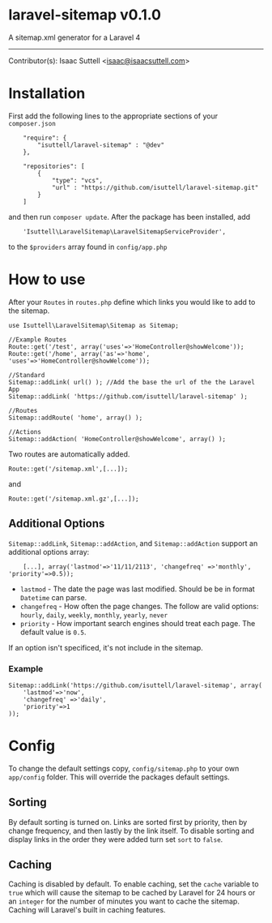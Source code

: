laravel-sitemap v0.1.0
===============

A sitemap.xml generator for a Laravel 4

- - -

Contributor(s): Isaac Suttell <<isaac@isaacsuttell.com>>


Installation
===============
First add the following lines to the appropriate sections of your `composer.json`
```
	"require": {
		"isuttell/laravel-sitemap" : "@dev"
	},
```

```
	"repositories": [
		{
			"type": "vcs",
			"url" : "https://github.com/isuttell/laravel-sitemap.git"
		}
	]
```

and then run `composer update`. After the package has been installed, add

```
	'Isuttell\LaravelSitemap\LaravelSitemapServiceProvider',
```

to the `$providers` array found in `config/app.php`


How to use
===============
After your `Routes` in `routes.php` define which links you would like to add to the sitemap.

```
use Isuttell\LaravelSitemap\Sitemap as Sitemap;

//Example Routes
Route::get('/test', array('uses'=>'HomeController@showWelcome'));
Route::get('/home', array('as'=>'home', 'uses'=>'HomeController@showWelcome'));

//Standard
Sitemap::addLink( url() ); //Add the base the url of the the Laravel App
Sitemap::addLink( 'https://github.com/isuttell/laravel-sitemap' );

//Routes
Sitemap::addRoute( 'home', array() );

//Actions
Sitemap::addAction( 'HomeController@showWelcome', array() );
```

Two routes are automatically added.

```
Route::get('/sitemap.xml',[...]);
```

and

```
Route::get('/sitemap.xml.gz',[...]);
```

Additional Options
------------------
`Sitemap::addLink`, `Sitemap::addAction`, and `Sitemap::addAction` support an additional options array:
```
	[...], array('lastmod'=>'11/11/2113', 'changefreq' =>'monthly', 'priority'=>0.5));
```

* `lastmod` - The date the page was last modified. Should be be in format `Datetime` can parse.
* `changefreq` - How often the page changes. The follow are valid options: `hourly`, `daily`, `weekly`, `monthly`, `yearly`, `never`
* `priority` - How important search engines should treat each page. The default value is `0.5`.

If an option isn't specificed, it's not include in the sitemap.

### Example
```
Sitemap::addLink('https://github.com/isuttell/laravel-sitemap', array(
	'lastmod'=>'now',
	'changefreq' =>'daily',
	'priority'=>1
));
```

Config
===============
To change the default settings copy, `config/sitemap.php` to your own `app/config` folder. This will override the packages default settings.

Sorting
---------------
By default sorting is turned on. Links are sorted first by priority, then by change frequency, and then lastly by the link itself. To disable sorting and display links in the order they were added turn set `sort` to `false`.

Caching
---------------

Caching is disabled by default. To enable caching, set the `cache` variable to `true` which will cause the sitemap to be cached by Laravel for 24 hours or an `integer` for the number of minutes you want to cache the sitemap. Caching will Laravel's built in caching features.
